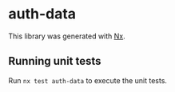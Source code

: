 # auth-data

This library was generated with [Nx](https://nx.dev).

## Running unit tests

Run `nx test auth-data` to execute the unit tests.

